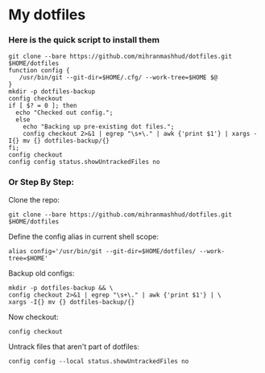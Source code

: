 # My dotfiles

### Here is the quick script to install them
```
git clone --bare https://github.com/mihranmashhud/dotfiles.git $HOME/dotfiles
function config {
   /usr/bin/git --git-dir=$HOME/.cfg/ --work-tree=$HOME $@
}
mkdir -p dotfiles-backup
config checkout
if [ $? = 0 ]; then
  echo "Checked out config.";
  else
    echo "Backing up pre-existing dot files.";
    config checkout 2>&1 | egrep "\s+\." | awk {'print $1'} | xargs -I{} mv {} dotfiles-backup/{}
fi;
config checkout
config config status.showUntrackedFiles no
```

### Or Step By Step:
Clone the repo:
```
git clone --bare https://github.com/mihranmashhud/dotfiles.git $HOME/dotfiles
```
Define the config alias in current shell scope:
```
alias config='/usr/bin/git --git-dir=$HOME/dotfiles/ --work-tree=$HOME'

```
Backup old configs:
```
mkdir -p dotfiles-backup && \
config checkout 2>&1 | egrep "\s+\." | awk {'print $1'} | \
xargs -I{} mv {} dotfiles-backup/{}
```
Now checkout:
```
config checkout
```
Untrack files that aren't part of dotfiles:
```
config config --local status.showUntrackedFiles no
```
